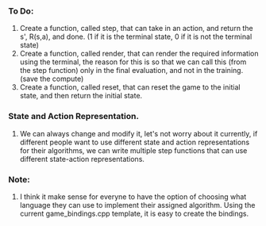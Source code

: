 ### To Do: 

1. Create a function, called step, that can take in an action, and return the s', R(s,a), and done. (1 if it is the terminal state, 0 if it is not the terminal state) 
2. Create a function, called render, that can render the required information using the terminal, the reason for this is so that we can call this (from the step function) only in the final evaluation, and not in the training. (save the compute) 
3. Create a function, called reset, that can reset the game to the initial state, and then return the initial state. 

### State and Action Representation. 

1. We can always change and modify it, let's not worry about it currently, if different people want to use different state and action representations for their algorithms, we can write multiple step functions that can use different state-action representations. 

### Note: 

1. I think it make sense for everyne to have the option of choosing what language they can use to implement their assigned algorithm. Using the current game_bindings.cpp template, it is easy to create the bindings. 